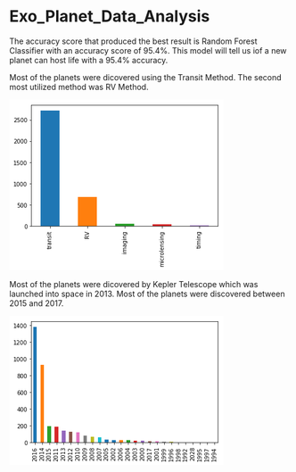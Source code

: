 # Exo_Planet_Data_Analysis
The accuracy score that produced the best result is Random Forest Classifier with an accuracy score of 95.4%. This model will tell us iof a new planet can host life with a 95.4% accuracy.

Most of the planets were dicovered using the Transit Method.  The second most utilized method was RV Method.

![](images/output_34_0.png)

Most of the planets were dicovered by Kepler Telescope which was launched into space in 2013.  Most of the planets were discovered between 2015 and 2017.

![](images/output_36_0.png)
